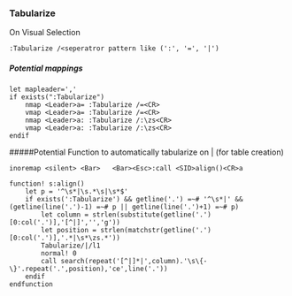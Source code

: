 ### Tabularize

On Visual Selection
```
:Tabularize /<seperatror pattern like (':', '=', '|')
```

##### Potential mappings
```
let mapleader=','
if exists(":Tabularize")
    nmap <Leader>a= :Tabularize /=<CR>
    vmap <Leader>a= :Tabularize /=<CR>
    nmap <Leader>a: :Tabularize /:\zs<CR>
    vmap <Leader>a: :Tabularize /:\zs<CR>
endif
```

#####Potential Function to automatically tabularize on | (for table creation)

```viml
inoremap <silent> <Bar>   <Bar><Esc>:call <SID>align()<CR>a

function! s:align()
    let p = '^\s*|\s.*\s|\s*$'
    if exists(':Tabularize') && getline('.') =~# '^\s*|' && (getline(line('.')-1) =~# p || getline(line('.')+1) =~# p)
        let column = strlen(substitute(getline('.')[0:col('.')],'[^|]','','g'))
        let position = strlen(matchstr(getline('.')[0:col('.')],'.*|\s*\zs.*'))
        Tabularize/|/l1
        normal! 0
        call search(repeat('[^|]*|',column).'\s\{-\}'.repeat('.',position),'ce',line('.'))
    endif
endfunction
```


